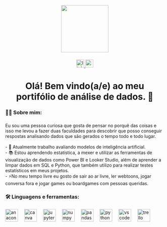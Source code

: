 <div align="center">
  <img height="150" src="https://github.com/bsap16/data_analysis/assets/158068934/228d5594-c346-49a8-9724-a2bfbe30ff83"  />
</div>

###

<div align="center">
  <a href="https://www.linkedin.com/in/bruna-paiva16" target="_blank">
    <img src="https://img.shields.io/static/v1?message=LinkedIn&logo=linkedin&label=&color=0077B5&logoColor=white&labelColor=&style=for-the-badge" height="25" alt="linkedin logo"  />
  </a>
  <a href="brunasap16@gmail.com" target="_blank">
    <img src="https://img.shields.io/static/v1?message=Gmail&logo=gmail&label=&color=D14836&logoColor=white&labelColor=&style=for-the-badge" height="25" alt="gmail logo"  />
  </a>
</div>

###

<h1 align="center">Olá! Bem vindo(a/e) ao meu portifólio de análise de dados. 👋</h1>

###

<h3 align="left">👩‍💻  Sobre mim:</h3>

###

<p align="left">Eu sou uma pessoa curiosa que gosta de pensar no porquê das coisas e isso me levou a fazer duas faculdades para descobrir que posso conseguir respostas analisando dados que são gerados o tempo todo e todo lugar.<br><br>- 🔭 Atualmente trabalho avaliando modelos de inteligência artificial.<br>- 📚 Estou aprendendo estatística, a mexer e utilizar as ferramentas de visualização de dados como Power BI e Looker Studio, além de aprender a limpar dados em SQL e Python, que também utilizo para realizar testes estatísticos em meus projetos.<br>- ⚡No meu tempo livre eu gosto de sair ao ar livre, ler webtoons, jogar conversa fora e jogar games ou boardgames com pessoas queridas.</p>

###

<h3 align="left">🛠 Linguagens e ferramentas:</h3>

###

<div align="left">
  <img src="https://cdn.jsdelivr.net/gh/devicons/devicon/icons/anaconda/anaconda-original.svg" height="40" alt="anaconda logo"  />
  <img width="12" />
  <img src="https://cdn.jsdelivr.net/gh/devicons/devicon/icons/canva/canva-original.svg" height="40" alt="canva logo"  />
  <img width="12" />
  <img src="https://cdn.jsdelivr.net/gh/devicons/devicon/icons/jupyter/jupyter-original.svg" height="40" alt="jupyter logo"  />
  <img width="12" />
  <img src="https://cdn.jsdelivr.net/gh/devicons/devicon/icons/numpy/numpy-original.svg" height="40" alt="numpy logo"  />
  <img width="12" />
  <img src="https://cdn.jsdelivr.net/gh/devicons/devicon/icons/pandas/pandas-original.svg" height="40" alt="pandas logo"  />
  <img width="12" />
  <img src="https://cdn.jsdelivr.net/gh/devicons/devicon/icons/python/python-original.svg" height="40" alt="python logo"  />
  <img width="12" />
  <img src="https://cdn.jsdelivr.net/gh/devicons/devicon/icons/vscode/vscode-original.svg" height="40" alt="vscode logo"  />
  <img width="12" />
  <img src="https://cdn.jsdelivr.net/gh/devicons/devicon/icons/trello/trello-plain.svg" height="40" alt="trello logo"  />
</div>

###

